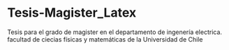 # Tesis-Magister_Latex
Tesis para el grado de magister en el departamento de ingenería electrica. facultad de ciecias físicas y matemáticas de la Universidad de Chile
